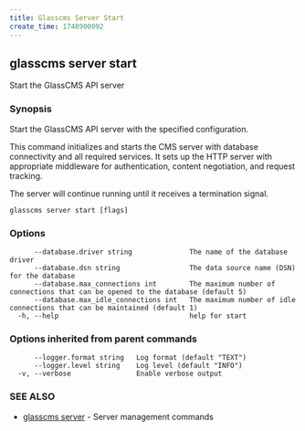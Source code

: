 ```yaml
---
title: Glasscms Server Start
create_time: 1740900092
---
```

## glasscms server start

Start the GlassCMS API server

### Synopsis

Start the GlassCMS API server with the specified configuration.

This command initializes and starts the CMS server with database connectivity
and all required services. It sets up the HTTP server with appropriate middleware
for authentication, content negotiation, and request tracking.

The server will continue running until it receives a termination signal.


```
glasscms server start [flags]
```

### Options

```
      --database.driver string              The name of the database driver
      --database.dsn string                 The data source name (DSN) for the database
      --database.max_connections int        The maximum number of connections that can be opened to the database (default 5)
      --database.max_idle_connections int   The maximum number of idle connections that can be maintained (default 1)
  -h, --help                                help for start
```

### Options inherited from parent commands

```
      --logger.format string   Log format (default "TEXT")
      --logger.level string    Log level (default "INFO")
  -v, --verbose                Enable verbose output
```

### SEE ALSO

* [glasscms server](glasscms_server.md)	 - Server management commands

